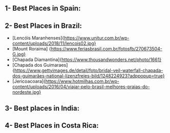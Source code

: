 ## 1- Best Places in Spain:







## 2- Best Places in Brazil:

- [Lencóis Maranhenses]{https://www.unitur.com.br/wp-content/uploads/2018/11/lencois02.jpg}
- [Mount Roraima] {https://www.feriasbrasil.com.br/fotosfb/270673504-G.jpg}
- [Chapada Diamantina]{https://www.thousandwonders.net/photo/1661}
- [Chapada dos Guimaraes]{https://www.gettyimages.de/detail/foto/bridal-veil-waterfall-chapada-dos-guimarães-national-lizenzfreies-bild/1248224923?adppopup=true}
- [Jericoacoara]{https://www.hotmilhas.com.br/wp-content/uploads/2016/04/viajar-pelo-brasil-melhores-praias-do-nordeste.jpg}

## 3- Best places in India:







## 4- Best Places in Costa Rica:
